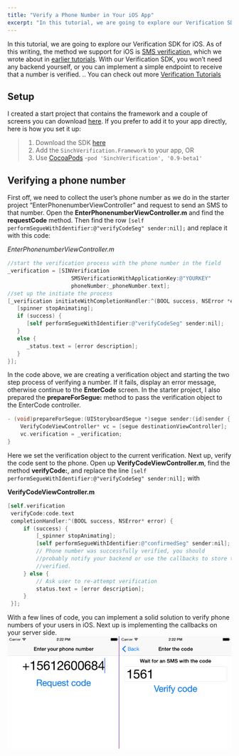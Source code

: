 ```yaml
---
title: "Verify a Phone Number in Your iOS App"
excerpt: "In this tutorial, we are going to explore our Verification SDK for iOS. As of this writing, the method we support for iOS is SMS verification. With our Verification SDK, you won’t need any backend yourself, or you can implement a simple endpoint to receive that a number is verified."
---
```

In this tutorial, we are going to explore our Verification SDK for iOS. As of this writing, the method we support for iOS is [SMS verification](doc:verification-ios-sms-verification), which we wrote about in [earlier tutorials](doc:building-an-ios-client-for-number-verification-part-2). With our Verification SDK, you won’t need any backend yourself, or you can implement a simple endpoint to receive that a number is verified. .. You can check out more [Verification Tutorials](https://www.sinch.com/tutorials/?tags%5B%5D=verification&utm_source=sinch&utm_medium=xlink&utm_campaign=verifyall)

## Setup

I created a start project that contains the framework and a couple of screens you can download [here](https://github.com/sinch/ios-verification-tutorial). If you prefer to add it to your app directly, here is how you set it up:

> 1.  Download the SDK [here](/page/downloads)
> 2.  Add the `SinchVerification.Framework` to your app, OR
> 3.  Use [CocoaPods](http://cocoapods.org) -`pod 'SinchVerification', '0.9-beta1'`

## Verifying a phone number

First off, we need to collect the user’s phone number as we do in the starter project “EnterPhonenumberViewController” and request to send an SMS to that number. Open the **EnterPhonenumberViewController.m** and find the **requestCode** method. Then find the row `[self performSegueWithIdentifier:@"verifyCodeSeg" sender:nil];` and replace it with this code:

*EnterPhonenumberViewController.m*

```objectivec
//start the verification process with the phone number in the field
_verification = [SINVerification
                    SMSVerificationWithApplicationKey:@"YOURKEY"
                    phoneNumber:_phoneNumber.text];
//set up the initiate the process
[_verification initiateWithCompletionHandler:^(BOOL success, NSError *error) {
   [spinner stopAnimating];
   if (success) {
      [self performSegueWithIdentifier:@"verifyCodeSeg" sender:nil];
   }
   else {
      _status.text = [error description];
   }
}];
```

In the code above, we are creating a verification object and starting the two step process of verifying a number. If it fails, display an error message, otherwise continue to the **EnterCode** screen. In the starter project, I also prepared the **prepareForSegue:** method to pass the verification object to the EnterCode controller.

```objectivec
- (void)prepareForSegue:(UIStoryboardSegue *)segue sender:(id)sender {
    VerifyCodeViewController* vc = [segue destinationViewController];
    vc.verification = _verification;
}
```

Here we set the verification object to the current verification. Next up, verify the code sent to the phone. Open up **VerifyCodeViewController.m**, find the method **verifyCode:**, and replace the line `[self performSegueWithIdentifier:@"verifyCodeSeg" sender:nil];` with

**VerifyCodeViewController.m**

```objectivec
[self.verification
 verifyCode:code.text
 completionHandler:^(BOOL success, NSError* error) {
     if (success) {
         [_spinner stopAnimating];
         [self performSegueWithIdentifier:@"confirmedSeg" sender:nil];
         // Phone number was successfully verified, you should
         //probably notify your backend or use the callbacks to store that the phone is
         //verified.
     } else {
         // Ask user to re-attempt verification
         status.text = [error description];
     }
 }];
```

With a few lines of code, you can implement a solid solution to verify phone numbers of your users in iOS. Next up is implementing the callbacks on your server side.
![sms-input.jpg](images/83d24a7-sms-input.jpg)